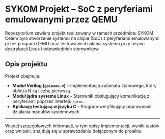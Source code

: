 # SYKOM Projekt – SoC z peryferiami emulowanymi przez QEMU

Repozytorium zawiera projekt realizowany w ramach przedmiotu SYKOM. Celem było stworzenie systemu na chipie (SoC) z peryferiami emulowanymi przez program QEMU oraz testowanie działania systemu przy użyciu dystrybucji Linux i odpowiednich sterowników.

## Opis projektu

Projekt obejmuje:
- **Moduł Verilog (`gpioemu.v`)** – Implementację automatu stanowego, który oblicza N-tą liczbę pierwszą.  
- **Moduł jądra systemu Linux** – Sterownik obsługujący komunikację z peryferiami poprzez interfejs `/proc`.  
- **Aplikację testującą w języku C** – Program weryfikujący poprawność działania modułów systemowych.
---

Więcej szczegółowych informacji, w tym opisy implementacji, wyniki testów oraz wnioski, znajdują się w sprawozdaniu dołączonym do projektu.
